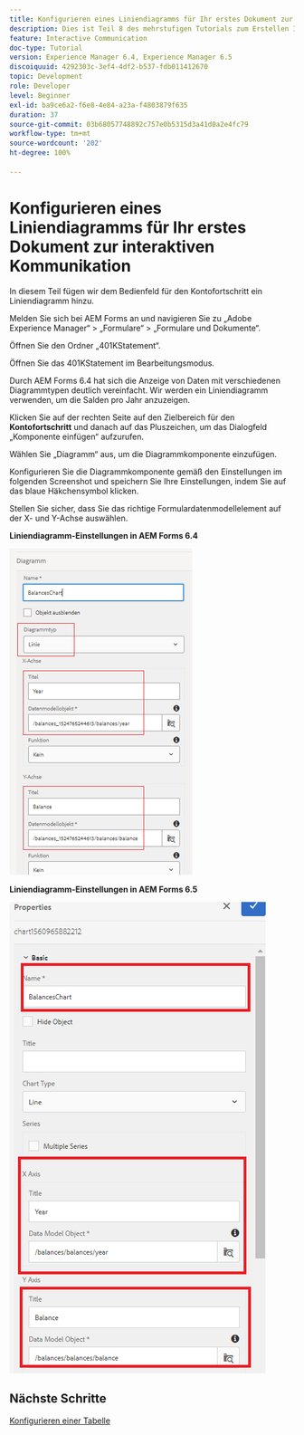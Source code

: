```yaml
---
title: Konfigurieren eines Liniendiagramms für Ihr erstes Dokument zur interaktiven Kommunikation – Teil 8
description: Dies ist Teil 8 des mehrstufigen Tutorials zum Erstellen Ihres ersten Dokuments zur interaktiven Kommunikation. In diesem Teil fügen wir dem Bedienfeld für den Kontofortschritt ein Liniendiagramm hinzu.
feature: Interactive Communication
doc-type: Tutorial
version: Experience Manager 6.4, Experience Manager 6.5
discoiquuid: 4292303c-3ef4-4df2-b537-fdb011412670
topic: Development
role: Developer
level: Beginner
exl-id: ba9ce6a2-f6e8-4e84-a23a-f4803879f635
duration: 37
source-git-commit: 03b68057748892c757e0b5315d3a41d0a2e4fc79
workflow-type: tm+mt
source-wordcount: '202'
ht-degree: 100%

---
```


# Konfigurieren eines Liniendiagramms für Ihr erstes Dokument zur interaktiven Kommunikation

In diesem Teil fügen wir dem Bedienfeld für den Kontofortschritt ein Liniendiagramm hinzu.

Melden Sie sich bei AEM Forms an und navigieren Sie zu „Adobe Experience Manager“ > „Formulare“ > „Formulare und Dokumente“.

Öffnen Sie den Ordner „401KStatement“.

Öffnen Sie das 401KStatement im Bearbeitungsmodus.

Durch AEM Forms 6.4 hat sich die Anzeige von Daten mit verschiedenen Diagrammtypen deutlich vereinfacht. Wir werden ein Liniendiagramm verwenden, um die Salden pro Jahr anzuzeigen.

Klicken Sie auf der rechten Seite auf den Zielbereich für den **Kontofortschritt** und danach auf das Pluszeichen, um das Dialogfeld „Komponente einfügen“ aufzurufen.

Wählen Sie „Diagramm“ aus, um die Diagrammkomponente einzufügen.

Konfigurieren Sie die Diagrammkomponente gemäß den Einstellungen im folgenden Screenshot und speichern Sie Ihre Einstellungen, indem Sie auf das blaue Häkchensymbol klicken.

Stellen Sie sicher, dass Sie das richtige Formulardatenmodellelement auf der X- und Y-Achse auswählen.

**Liniendiagramm-Einstellungen in AEM Forms 6.4**

![linechart64](assets/linechart.png)

**Liniendiagramm-Einstellungen in AEM Forms 6.5**

![linechart64](assets/linechart65.PNG)

## Nächste Schritte

[Konfigurieren einer Tabelle](./partnine.md)
